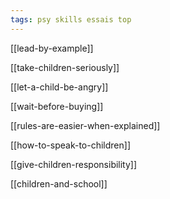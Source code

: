 ```yaml
---
tags: psy skills essais top
---
```


[[lead-by-example]]

[[take-children-seriously]]

[[let-a-child-be-angry]]

[[wait-before-buying]]

[[rules-are-easier-when-explained]]

[[how-to-speak-to-children]]

[[give-children-responsibility]]

[[children-and-school]]
